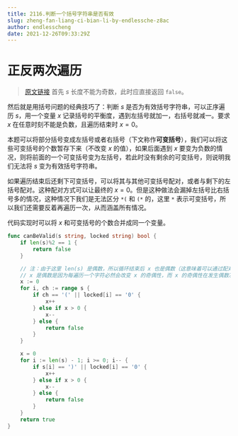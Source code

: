 ```yaml
---
title: 2116.判断一个括号字符串是否有效
slug: zheng-fan-liang-ci-bian-li-by-endlessche-z8ac
author: endlesscheng
date: 2021-12-26T09:33:29Z
---
```

# 正反两次遍历
 
> [原文链接](https://leetcode.cn/problems/check-if-a-parentheses-string-can-be-valid/solution/zheng-fan-liang-ci-bian-li-by-endlessche-z8ac)
首先 $s$ 长度不能为奇数，此时应直接返回 $\texttt{false}$。

然后就是用括号问题的经典技巧了：判断 $s$ 是否为有效括号字符串，可以正序遍历 $s$，用一个变量 $x$ 记录括号的平衡度，遇到左括号就加一，右括号就减一。要求 $x$ 在任意时刻不能是负数，且遍历结束时 $x=0$。

本题可以将部分括号变成左括号或者右括号（下文称作**可变括号**），我们可以将这些可变括号的个数暂存下来（不改变 $x$ 的值），如果后面遇到 $x$ 要变为负数的情况，则将前面的一个可变括号变为左括号，若此时没有剩余的可变括号，则说明我们无法将 $s$ 变为有效括号字符串。

如果遍历结束后还剩下可变括号，可以将其与其他可变括号配对，或者与剩下的左括号配对。这种配对方式可以让最终的 $x=0$。但是这种做法会漏掉左括号比右括号多的情况，这种情况下我们是无法区分 $\texttt{*(}$ 和 $\texttt{(*}$ 的，这里 $\texttt{*}$ 表示可变括号，所以我们还需要反着再遍历一次，从而涵盖所有情况。

代码实现时可以将 $x$ 和可变括号的个数合并成同一个变量。

```go
func canBeValid(s string, locked string) bool {
	if len(s)%2 == 1 {
		return false
	}

	// 注：由于这里 len(s) 是偶数，所以循环结束后 x 也是偶数（这意味着可以通过配对来让括号平衡度为 0），无需判断 x 是否为奇数
	// x 是偶数是因为每遍历一个字符必然会改变 x 的奇偶性，而 x 的奇偶性在发生偶数次变化后的结果是 x 的奇偶性不变
	x := 0
	for i, ch := range s {
		if ch == '(' || locked[i] == '0' {
			x++
		} else if x > 0 {
			x--
		} else {
			return false
		}
	}

	x = 0
	for i := len(s) - 1; i >= 0; i-- {
		if s[i] == ')' || locked[i] == '0' {
			x++
		} else if x > 0 {
			x--
		} else {
			return false
		}
	}
	return true
}
```
